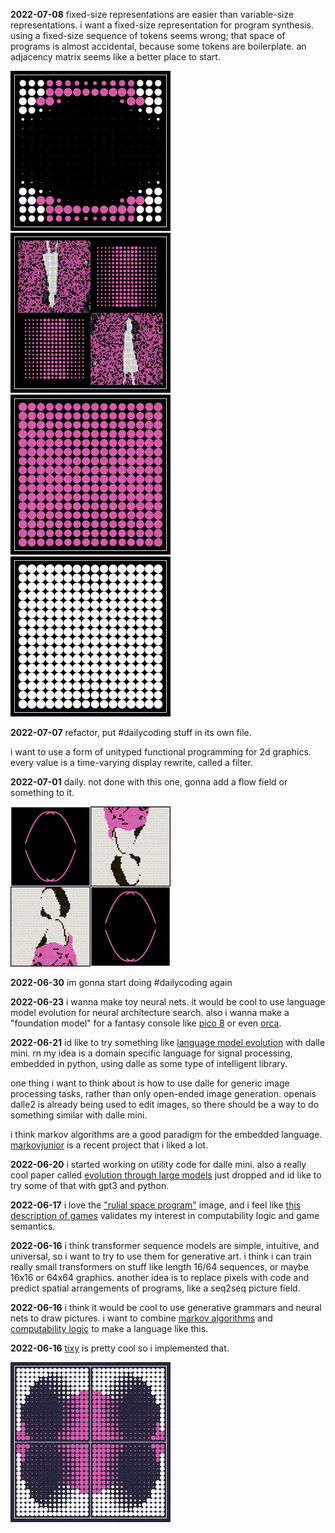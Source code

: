 **2022-07-08** fixed-size representations are easier than
variable-size representations. i want a fixed-size representation for
program synthesis. using a fixed-size sequence of tokens seems wrong;
that space of programs is almost accidental, because some tokens are
boilerplate. an adjacency matrix seems like a better place to start.

![](./bin/daily_2022_07_08_01.gif)
![](./bin/daily_2022_07_08_02.gif)  
![](./bin/daily_2022_07_08_03.gif)
![](./bin/daily_2022_07_08_04.gif)

**2022-07-07** refactor, put #dailycoding stuff in its own file.

i want to use a form of unityped functional programming for 2d
graphics. every value is a time-varying display rewrite, called a
filter.

**2022-07-01** daily. not done with this one, gonna add a flow field
or something to it.

![](./bin/daily_2022-07-01.gif)

**2022-06-30** im gonna start doing #dailycoding again

**2022-06-23** i wanna make toy neural nets. it would be cool to use
language model evolution for neural architecture search. also i wanna
make a "foundation model" for a fantasy console like [pico
8](https://www.lexaloffle.com/pico-8.php) or even
[orca](https://wiki.xxiivv.com/site/orca.html).

**2022-06-21** id like to try something like [language model
evolution](https://arxiv.org/abs/2206.08896) with dalle mini. rn my
idea is a domain specific language for signal processing, embedded in
python, using dalle as some type of intelligent library.

one thing i want to think about is how to use dalle for generic image
processing tasks, rather than only open-ended image
generation. openais dalle2 is already being used to edit images, so
there should be a way to do something similar with dalle mini.

i think markov algorithms are a good paradigm for the embedded
language. [markovjunior](https://github.com/mxgmn/MarkovJunior) is a
recent project that i liked a lot.

**2022-06-20** i started working on utility code for dalle mini. also
a really cool paper called [evolution through large
models](https://arxiv.org/abs/2206.08896) just dropped and id like to
try some of that with gpt3 and python.

**2022-06-17** i love the ["rulial space
program"](https://writings.stephenwolfram.com/2022/06/alien-intelligence-and-the-concept-of-technology/)
image, and i feel like [this description of
games](https://writings.stephenwolfram.com/2022/06/games-and-puzzles-as-multicomputational-systems/)
validates my interest in computability logic and game semantics.

**2022-06-16** i think transformer sequence models are simple,
intuitive, and universal, so i want to try to use them for generative
art. i think i can train really small transformers on stuff like
length 16/64 sequences, or maybe 16x16 or 64x64 graphics. another idea
is to replace pixels with code and predict spatial arrangements of
programs, like a seq2seq picture field.

**2022-06-16** i think it would be cool to use generative grammars and
neural nets to draw pictures. i want to combine [markov
algorithms](https://github.com/mxgmn/MarkovJunior) and [computability
logic](http://www.csc.villanova.edu/~japaridz/CL/) to make a language
like this.

**2022-06-16** [tixy](https://tixy.land) is pretty cool so i
implemented that.

![a pink and white dots moving on a blue background.](./bin/tixy_2022_06_16_00.gif)

